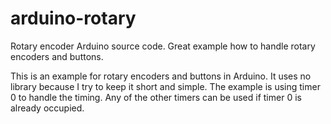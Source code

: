 # arduino-rotary
Rotary encoder Arduino source code. Great example how to handle rotary encoders and buttons.

This is an example for rotary encoders and buttons in Arduino. It uses no library because I try to keep it short and simple. The example is using timer 0 to handle the timing. Any of the other timers can be used if timer 0 is already occupied.
